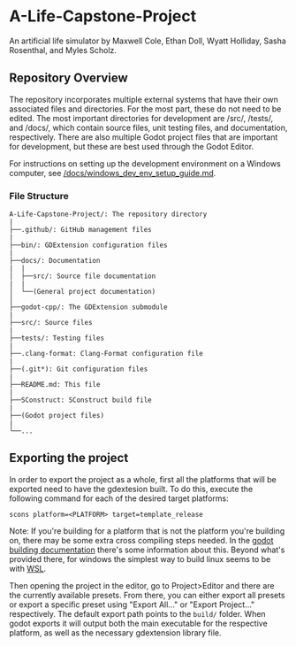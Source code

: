 # A-Life-Capstone-Project
An artificial life simulator by Maxwell Cole, Ethan Doll, Wyatt Holliday, Sasha Rosenthal, and Myles Scholz.

## Repository Overview
The repository incorporates multiple external systems that have their own associated files and directories. For the most part, these do not need to be edited. The most important directories for development are /src/, /tests/, and /docs/, which contain source files, unit testing files, and documentation, respectively. There are also multiple Godot project files that are important for development, but these are best used through the Godot Editor.

For instructions on setting up the development environment on a Windows computer, see [/docs/windows_dev_env_setup_guide.md](/docs/windows_dev_env_setup_guide.md).

### File Structure
```
A-Life-Capstone-Project/: The repository directory
|
├──.github/: GitHub management files
|
├──bin/: GDExtension configuration files
|
├──docs/: Documentation
|  |
│  ├──src/: Source file documentation
|  |
│  └──(General project documentation)
│
├──godot-cpp/: The GDExtension submodule
|
├──src/: Source files
|
├──tests/: Testing files
|
├──.clang-format: Clang-Format configuration file
|
├──(.git*): Git configuration files
|
├──README.md: This file
|
├──SConstruct: SConstruct build file
|
├──(Godot project files)
|
└──...
```

## Exporting the project

In order to export the project as a whole, first all the platforms that will be exported need to have the gdextesion built. To do this, execute the following command for each of the desired target platforms:
```
scons platform=<PLATFORM> target=template_release
```
Note: If you're building for a platform that is not the platform you're building on, there may be some extra cross compiling steps needed. In the [godot building documentation](https://docs.godotengine.org/en/stable/contributing/development/compiling/index.html#building-for-target-platforms) there's some information about this. Beyond what's provided there, for windows the simplest way to build linux seems to be with [WSL](https://learn.microsoft.com/en-us/windows/wsl/install).

Then opening the project in the editor, go to Project>Editor and there are the currently available presets. From there, you can either export all presets or export a specific preset using "Export All..." or "Export Project..." respectively. The default export path points to the `build/` folder. When godot exports it will output both the main executable for the respective platform, as well as the necessary gdextension library file.